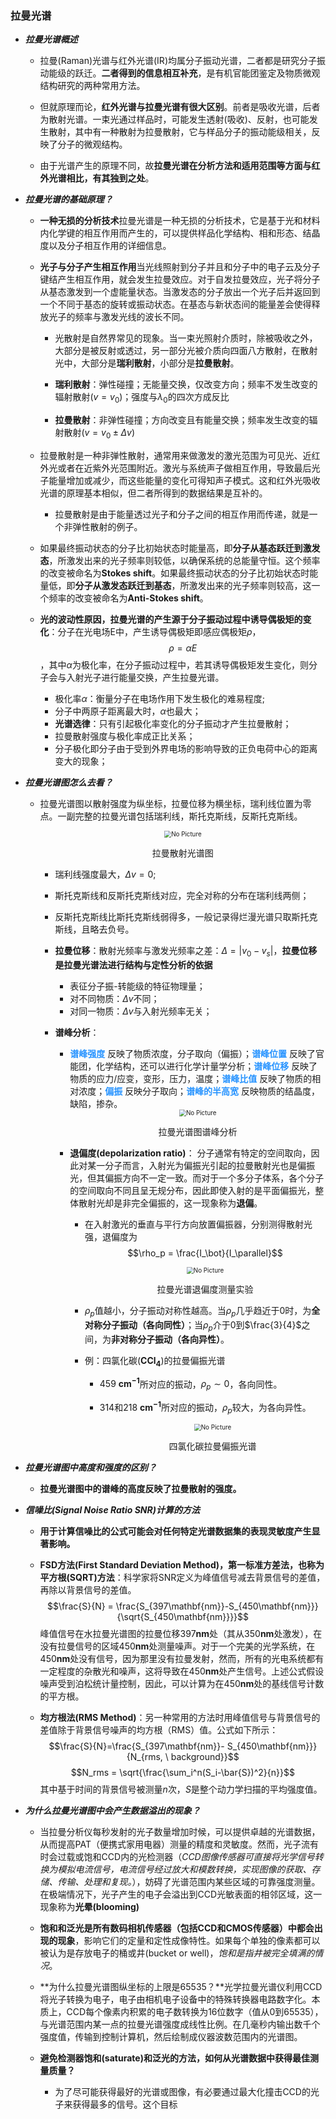 ###  拉曼光谱
* ***拉曼光谱概述***

  + 拉曼(Raman)光谱与红外光谱(IR)均属分子振动光谱，二者都是研究分子振动能级的跃迁。**二者得到的信息相互补充**，是有机官能团鉴定及物质微观结构研究的两种常用方法。

  + 但就原理而论，**红外光谱与拉曼光谱有很大区别**。前者是吸收光谱，后者为散射光谱。一束光通过样品时，可能发生透射(吸收)、反射，也可能发生散射，其中有一种散射为拉曼散射，它与样品分子的振动能级相关，反映了分子的微观结构。

  + 由于光谱产生的原理不同，故**拉曼光谱在分析方法和适用范围等方面与红外光谱相比，有其独到之处**。

* ***拉曼光谱的基础原理？***

  + **一种无损的分析技术**拉曼光谱是一种无损的分析技术，它是基于光和材料内化学键的相互作用而产生的，可以提供样品化学结构、相和形态、结晶度以及分子相互作用的详细信息。

  + **光子与分子产生相互作用**当光线照射到分子并且和分子中的电子云及分子键结产生相互作用，就会发生拉曼效应。对于自发拉曼效应，光子将分子从基态激发到一个虚能量状态。当激发态的分子放出一个光子后并返回到一个不同于基态的旋转或振动状态。在基态与新状态间的能量差会使得释放光子的频率与激发光线的波长不同。

    - 光散射是自然界常见的现象。当一束光照射介质时，除被吸收之外，大部分是被反射或透过，另一部分光被介质向四面八方散射，在散射光中，大部分是**瑞利散射**，小部分是**拉曼散射**。
    
    - **瑞利散射**：弹性碰撞；无能量交换，仅改变方向；频率不发生改变的辐射散射($v=v_0$)；强度与$\lambda_0$的四次方成反比

    - **拉曼散射**：非弹性碰撞；方向改变且有能量交换；频率发生改变的辐射散射($v=v_0±\Delta v$)

  + 拉曼散射是一种非弹性散射，通常用来做激发的激光范围为可见光、近红外光或者在近紫外光范围附近。激光与系统声子做相互作用，导致最后光子能量增加或减少，而这些能量的变化可得知声子模式。这和红外光吸收光谱的原理基本相似，但二者所得到的数据结果是互补的。
    - 拉曼散射是由于能量透过光子和分子之间的相互作用而传递，就是一个非弹性散射的例子。

  + 如果最终振动状态的分子比初始状态时能量高，即**分子从基态跃迁到激发态**，所激发出来的光子频率则较低，以确保系统的总能量守恒。这个频率的改变被命名为**Stokes shift**。如果最终振动状态的分子比初始状态时能量低，即**分子从激发态跃迁到基态**，所激发出来的光子频率则较高，这一个频率的改变被命名为**Anti-Stokes shift**。

  + **光的波动性原因，拉曼光谱的产生源于分子振动过程中诱导偶极矩的变化**：分子在光电场E中，产生诱导偶极矩即感应偶极矩$\rho$，$$\rho=\alpha E$$，其中$\alpha$为极化率，在分子振动过程中，若其诱导偶极矩发生变化，则分子会与入射光子进行能量交换，产生拉曼光谱。
    - 极化率$\alpha$：衡量分子在电场作用下发生极化的难易程度;
    - 分子中两原子距离最大时，$\alpha$也最大；
    - **光谱选律**：只有引起极化率变化的分子振动才产生拉曼散射；
    - 拉曼散射强度与极化率成正比关系；
    - 分子极化即分子由于受到外界电场的影响导致的正负电荷中心的距离变大的现象；

* ***拉曼光谱图怎么去看？*** 
  + 拉曼光谱图以散射强度为纵坐标，拉曼位移为横坐标，瑞利线位置为零点。一副完整的拉曼光谱包括瑞利线，斯托克斯线，反斯托克斯线。
        <div align=center><img src="picture/拉曼散射光谱图.jpg" alt="No Picture" style="zoom:70%"/><center><p>拉曼散射光谱图</p></center></div>

      - 瑞利线强度最大，$\Delta v=0$;
      
      - 斯托克斯线和反斯托克斯线对应，完全对称的分布在瑞利线两侧；

      - 反斯托克斯线比斯托克斯线弱得多，一般记录得烂漫光谱只取斯托克斯线，且略去负号。

    + **拉曼位移**：散射光频率与激发光频率之差：$\Delta=|v_0 - v_s|$，**拉曼位移是拉曼光谱法进行结构与定性分析的依据**
        - 表征分子振-转能级的特征物理量；
        - 对不同物质：$\Delta v$不同；
        - 对同一物质：$\Delta v$与入射光频率无关；

    + **谱峰分析**：
        - **<font color="#2894FF">谱峰强度</font>** 反映了物质浓度，分子取向（偏振）；**<font color="#2894FF">谱峰位置</font>** 反映了官能团，化学结构，还可以进行化学计量学分析；**<font color="#2894FF">谱峰位移</font>** 反映了物质的应力/应变，变形，压力，温度；**<font color="#2894FF">谱峰比值</font>** 反映了物质的相对浓度；**<font color="#2894FF">偏振</font>** 反映分子取向；**<font color="#2894FF">谱峰的半高宽</font>** 反映物质的结晶度，缺陷，掺杂。
                <div align=center><img src="picture/拉曼光谱图谱峰分析.webp" alt="No Picture" style="zoom:70%"/><center><p>拉曼光谱图谱峰分析</p></center></div>
        
        + **退偏度(depolarization ratio)**： 分子通常有特定的空间取向，因此对某一分子而言，入射光为偏振光引起的拉曼散射光也是偏振光，但其偏振方向不一定一致。而对于一个多分子体系，各个分子的空间取向不同且呈无规分布，因此即使入射的是平面偏振光，整体散射光却是非完全偏振的，这一现象称为**退偏**。
            
            - 在入射激光的垂直与平行方向放置偏振器，分别测得散射光强，退偏度为$$\rho_p = \frac{I_\bot}{I_\parallel}$$
                <div align=center><img src="picture/拉曼光谱退偏度测量.png" alt="No Picture" style="zoom:70%"/><center><p>拉曼光谱退偏度测量实验</p></center></div>
            
            - $\rho_p$值越小，分子振动对称性越高。当$\rho_p$几乎趋近于0时，为**全对称分子振动（各向同性）**；当$\rho_p$介于0到$\frac{3}{4}$之间，为**非对称分子振动（各向异性）**。
            
            - 例：四氯化碳($\mathbf{CCl_4}$)的拉曼偏振光谱

              + $459 \ \mathbf{{cm}^{-1}}$所对应的振动，$\rho_p \sim 0$，各向同性。
              
              + $314$和$218 \ \mathbf{{cm}^{-1}}$所对应的振动，$\rho_p$较大，为各向异性。    
                <div align=center><img src="picture/四氯化碳拉曼偏振光谱.png" alt="No Picture" style="zoom:70%"/><center><p>四氯化碳拉曼偏振光谱</p></center></div>

* ***拉曼光谱图中高度和强度的区别？***

  + **拉曼光谱图中的谱峰的高度反映了拉曼散射的强度。**

* ***信噪比(Signal Noise Ratio SNR)计算的方法***

    + **用于计算信噪比的公式可能会对任何特定光谱数据集的表现灵敏度产生显著影响。**

    + **FSD方法(First Standard Deviation Method)，第一标准方差法，也称为平方根(SQRT)方法**：科学家将SNR定义为峰值信号减去背景信号的差值，再除以背景信号的差值。$$\frac{S}{N} = \frac{S_{397\mathbf{nm}}-S_{450\mathbf{nm}}}{\sqrt{S_{450\mathbf{nm}}}}$$峰值信号在水拉曼光谱图的拉曼位移$397\mathbf{nm}$处（其从$350\mathbf{nm}$处激发），在没有拉曼信号的区域$450\mathbf{nm}$处测量噪声。对于一个完美的光学系统，在$450\mathbf{nm}$处没有信号，因为那里没有拉曼发射，然而，所有的光电系统都有一定程度的杂散光和噪声，这将导致在$450\mathbf{nm}$处产生信号。上述公式假设噪声受到泊松统计量控制，因此，可以计算为在$450\mathbf{nm}$处的基线信号计数的平方根。
    
    + **均方根法(RMS Method)**：另一种常用的方法时用峰值信号与背景信号的差值除于背景信号噪声的均方根（RMS）值。公式如下所示：$$\frac{S}{N}=\frac{S_{397\mathbf{nm}}- S_{450\mathbf{nm}}}{N_{rms, \ background}}$$$$N_rms = \sqrt{\frac{\sum_i^n(S_i-\bar{S})^2}{n}}$$其中基于时间的背景信号被测量$n$次，$S$是整个动力学扫描的平均强度值。

* ***为什么拉曼光谱图中会产生数据溢出的现象？***

    + 当拉曼分析仪每秒发射的光子数量增加时候，可以提供卓越的光谱数据，从而提高PAT（便携式家用电器）测量的精度和灵敏度。然而，光子流有时会过载或饱和CCD内的光检测器（*CCD图像传感器可直接将光学信号转换为模拟电流信号，电流信号经过放大和模数转换，实现图像的获取、存储、传输、处理和复现。*），妨碍了光谱范围内某些区域的可靠强度测量。在极端情况下，光子产生的电子会溢出到CCD光敏表面的相邻区域，这一现象称为**光晕(blooming)**
    
    + **饱和和泛光是所有数码相机传感器（包括CCD和CMOS传感器）中都会出现的现象**，影响它们的定量和定性成像特性。如果每个单独的像素都可以被认为是存放电子的桶或井(bucket or well)，*饱和是指井被完全填满的情况*。

    + **为什么拉曼光谱图纵坐标的上限是65535？**光学拉曼光谱仪利用CCD将光子转换为电子，电子由相机电子设备中的特殊转换器电路数字化。本质上，CCD每个像素内积累的电子数转换为16位数字（值从0到65535），与光谱范围内某一点的拉曼光谱强度成线性比例。在几毫秒内输出数千个强度值，传输到控制计算机，然后绘制成仪器波数范围内的光谱图。

    + **避免检测器饱和(saturate)和泛光的方法，如何从光谱数据中获得最佳测量质量？**
        - 为了尽可能获得最好的光谱或图像，有必要通过最大化撞击CCD的光子来获得最多的信号。这个目标
